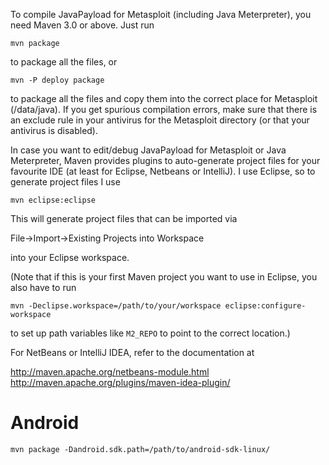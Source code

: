 To compile JavaPayload for Metasploit (including Java Meterpreter), you need
Maven 3.0 or above. Just run

```
mvn package
```

to package all the files, or

```
mvn -P deploy package
```

to package all the files and copy them into the correct place for Metasploit
(/data/java). If you get spurious compilation errors, make sure that there
is an exclude rule in your antivirus for the Metasploit directory (or that
your antivirus is disabled).

In case you want to edit/debug JavaPayload for Metasploit or Java Meterpreter,
Maven provides plugins to auto-generate project files for your favourite IDE
(at least for Eclipse, Netbeans or IntelliJ). I use Eclipse, so to generate
project files I use

```
mvn eclipse:eclipse
```

This will generate project files that can be imported via

File->Import->Existing Projects into Workspace

into your Eclipse workspace.

(Note that if this is your first Maven project you want to use in Eclipse, you
also have to run

```
mvn -Declipse.workspace=/path/to/your/workspace eclipse:configure-workspace
```

to set up path variables like `M2_REPO` to point to the correct location.)

For NetBeans or IntelliJ IDEA, refer to the documentation at

http://maven.apache.org/netbeans-module.html
http://maven.apache.org/plugins/maven-idea-plugin/

Android
=======

```
mvn package -Dandroid.sdk.path=/path/to/android-sdk-linux/
```


